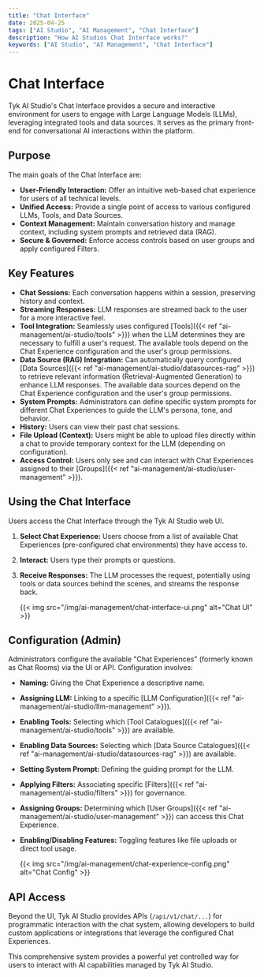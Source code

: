 ```yaml
---
title: "Chat Interface"
date: 2025-04-25
tags: ["AI Studio", "AI Management", "Chat Interface"]
description: "How AI Studios Chat Interface works?"
keywords: ["AI Studio", "AI Management", "Chat Interface"]
---
```


# Chat Interface

Tyk AI Studio's Chat Interface provides a secure and interactive environment for users to engage with Large Language Models (LLMs), leveraging integrated tools and data sources. It serves as the primary front-end for conversational AI interactions within the platform.

## Purpose

The main goals of the Chat Interface are:

*   **User-Friendly Interaction:** Offer an intuitive web-based chat experience for users of all technical levels.
*   **Unified Access:** Provide a single point of access to various configured LLMs, Tools, and Data Sources.
*   **Context Management:** Maintain conversation history and manage context, including system prompts and retrieved data (RAG).
*   **Secure & Governed:** Enforce access controls based on user groups and apply configured Filters.

## Key Features

*   **Chat Sessions:** Each conversation happens within a session, preserving history and context.
*   **Streaming Responses:** LLM responses are streamed back to the user for a more interactive feel.
*   **Tool Integration:** Seamlessly uses configured [Tools]({{< ref "ai-management/ai-studio/tools" >}}) when the LLM determines they are necessary to fulfill a user's request. The available tools depend on the Chat Experience configuration and the user's group permissions.
*   **Data Source (RAG) Integration:** Can automatically query configured [Data Sources]({{< ref "ai-management/ai-studio/datasources-rag" >}}) to retrieve relevant information (Retrieval-Augmented Generation) to enhance LLM responses. The available data sources depend on the Chat Experience configuration and the user's group permissions.
*   **System Prompts:** Administrators can define specific system prompts for different Chat Experiences to guide the LLM's persona, tone, and behavior.
*   **History:** Users can view their past chat sessions.
*   **File Upload (Context):** Users might be able to upload files directly within a chat to provide temporary context for the LLM (depending on configuration).
*   **Access Control:** Users only see and can interact with Chat Experiences assigned to their [Groups]({{< ref "ai-management/ai-studio/user-management" >}}).

## Using the Chat Interface

Users access the Chat Interface through the Tyk AI Studio web UI.

1.  **Select Chat Experience:** Users choose from a list of available Chat Experiences (pre-configured chat environments) they have access to.
2.  **Interact:** Users type their prompts or questions.
3.  **Receive Responses:** The LLM processes the request, potentially using tools or data sources behind the scenes, and streams the response back.

    {{< img src="/img/ai-management/chat-interface-ui.png" alt="Chat UI" >}}

## Configuration (Admin)

Administrators configure the available "Chat Experiences" (formerly known as Chat Rooms) via the UI or API. Configuration involves:

*   **Naming:** Giving the Chat Experience a descriptive name.
*   **Assigning LLM:** Linking to a specific [LLM Configuration]({{< ref "ai-management/ai-studio/llm-management" >}}).
*   **Enabling Tools:** Selecting which [Tool Catalogues]({{< ref "ai-management/ai-studio/tools" >}}) are available.
*   **Enabling Data Sources:** Selecting which [Data Source Catalogues]({{< ref "ai-management/ai-studio/datasources-rag" >}}) are available.
*   **Setting System Prompt:** Defining the guiding prompt for the LLM.
*   **Applying Filters:** Associating specific [Filters]({{< ref "ai-management/ai-studio/filters" >}}) for governance.
*   **Assigning Groups:** Determining which [User Groups]({{< ref "ai-management/ai-studio/user-management" >}}) can access this Chat Experience.
*   **Enabling/Disabling Features:** Toggling features like file uploads or direct tool usage.

    {{< img src="/img/ai-management/chat-experience-config.png" alt="Chat Config" >}}

## API Access

Beyond the UI, Tyk AI Studio provides APIs (`/api/v1/chat/...`) for programmatic interaction with the chat system, allowing developers to build custom applications or integrations that leverage the configured Chat Experiences.

This comprehensive system provides a powerful yet controlled way for users to interact with AI capabilities managed by Tyk AI Studio.

